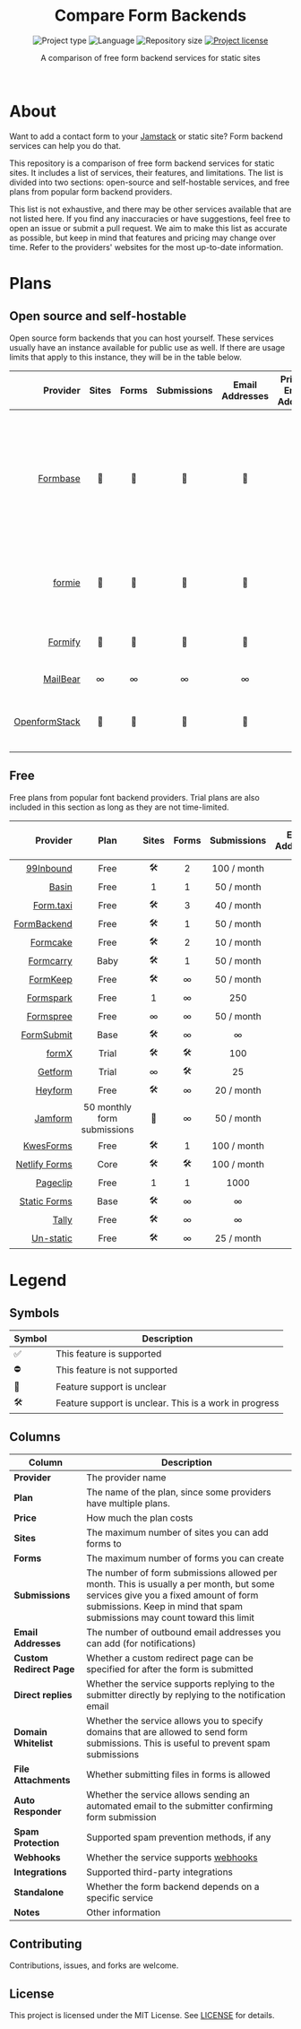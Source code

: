 <div align="center">
  <h1 class="projectName">Compare Form Backends</h1>

  <p class="projectBadges">
    <img src="https://img.shields.io/badge/type-Markdown-9c27b0.svg" alt="Project type" title="Project type">
    <img src="https://img.shields.io/github/languages/top/jerboa88/Compare-Form-Backends.svg" alt="Language" title="Language">
    <img src="https://img.shields.io/github/repo-size/jerboa88/Compare-Form-Backends.svg" alt="Repository size" title="Repository size">
    <a href="LICENSE">
      <img src="https://img.shields.io/github/license/jerboa88/Compare-Form-Backends.svg" alt="Project license" title="Project license"/>
    </a>
  </p>

  <p class="projectDesc">
      A comparison of free form backend services for static sites
  </p>

  <br/>
</div>


# About

Want to add a contact form to your [Jamstack](https://jamstack.wtf/) or static site? Form backend services can help you do that.

This repository is a comparison of free form backend services for static sites. It includes a list of services, their features, and limitations. The list is divided into two sections: open-source and self-hostable services, and free plans from popular form backend providers.

This list is not exhaustive, and there may be other services available that are not listed here. If you find any inaccuracies or have suggestions, feel free to open an issue or submit a pull request. We aim to make this list as accurate as possible, but keep in mind that features and pricing may change over time. Refer to the providers' websites for the most up-to-date information.


# Plans

## Open source and self-hostable

Open source form backends that you can host yourself. These services usually have an instance available for public use as well. If there are usage limits that apply to this instance, they will be in the table below.

|        Provider | Sites | Forms | Submissions | Email Addresses | Private Email Address | Custom Redirect Page | Direct replies | Auto Responder | File Attachments | Domain Whitelist | Spam Protection | Web Dashboard | Email Notifications | Integrations | Webhooks | Team Collaboration | Standalone | Notes                                                                                                                         |
| --------------: | :---: | :---: | :---------: | :-------------: | :-------------------: | :------------------: | :------------: | :------------: | :--------------: | :--------------: | :-------------: | :-----------: | :-----------------: | :----------: | :------: | :----------------: | :--------: | ----------------------------------------------------------------------------------------------------------------------------- |
|      [Formbase] |   🤔   |   🤔   |      🤔      |        🤔        |           🤔           |          🤔           |       🤔        |       ⛔        |        ✅         |        🤔         |        ⛔        |       🤔       |          ✅          |      ⛔       |    ⛔     |         ⛔          |     ✅      | No documentation available. Spam protection, integrations, team support, and auto responses are apparently a work in progress |
|        [formie] |   🤔   |   🤔   |      🤔      |        🤔        |           🤔           |          ✅           |       🤔        |       🤔        |        🤔         |        ⛔         |    reCAPTCHA    |       ✅       |          ✅          |      ⛔       |    ⛔     |         ✅          |     ✅      | No documentation available. Sign in with GitHub or Google required                                                            |
|       [Formify] |   🤔   |   🤔   |      🤔      |        🤔        |           ✅           |          🤔           |       🤔        |       ⛔        |        ⛔         |        ⛔         |        ⛔        |       ✅       |          ✅          |      ⛔       |    ⛔     |         ⛔          |     ✅      | Sign in with GitHub or Google required                                                                                        |
|      [MailBear] |   ∞   |   ∞   |      ∞      |        ∞        |           ✅           |          🤔           |       🤔        |       ⛔        |        🤔         |        ✅         |        ⛔        |       ⛔       |          ✅          |      ⛔       |    ⛔     |         ⛔          |     ✅      | API only (no dashboard)                                                                                                       |
| [OpenformStack] |   🤔   |   🤔   |      🤔      |        🤔        |           🤔           |          ✅           |       🤔        |       ✅        |        🤔         |        🤔         |     ByeSpam     |       ✅       |          ✅          | Yes, unknown |    🤔     |         ⛔          |     ✅      | No documentation available. Sign in with Google required                                                                      |


## Free

Free plans from popular font backend providers. Trial plans are also included in this section as long as they are not time-limited.

|        Provider |            Plan             | Sites | Forms | Submissions | Email Addresses | Private Email Address | Custom Redirect Page | Direct replies | Auto Responder | File Attachments | Domain Whitelist | Spam Protection | Web Dashboard | Email Notifications | Integrations | Webhooks | Team Collaboration | Standalone | Notes |       |       |       |
| --------------: | :-------------------------: | :---: | :---: | :---------: | :-------------: | :-------------------: | :------------------: | :------------: | :------------: | :--------------: | :--------------: | :-------------: | :-----------: | :-----------------: | :----------: | :------: | :----------------: | :--------: | ----- | :---: | :---: | :---: |
|     [99Inbound] |            Free             |   🛠️   |   2   | 100 / month |        🛠️        |           🛠️           |          ⛔           |       🛠️        |       🛠️        |        🛠️         |        🛠️         |        🛠️        |       🛠️       |          🛠️          |      🛠️       |    🛠️     |         🛠️          |     🛠️      | 🛠️     |       |       |       |
|         [Basin] |            Free             |   1   |   1   | 50 / month  |        🛠️        |           🛠️           |          🛠️           |       🛠️        |       🛠️        |        🛠️         |        🛠️         |        🛠️        |       🛠️       |          🛠️          |      🛠️       |    🛠️     |         🛠️          |     🛠️      | 🛠️     |       |       |       |
|     [Form.taxi] |            Free             |   🛠️   |   3   | 40 / month  |        5        |           🛠️           |          ✅           |       🛠️        |       🛠️        |        🛠️         |        🛠️         |        🛠️        |       🛠️       |          🛠️          |      🛠️       |    🛠️     |         🛠️          |     🛠️      | 🛠️     |       |       |       |
|   [FormBackend] |            Free             |   🛠️   |   1   | 50 / month  |        🛠️        |           🛠️           |          ✅           |       🛠️        |       🛠️        |        🛠️         |        🛠️         |        🛠️        |       🛠️       |          🛠️          |      🛠️       |    🛠️     |         🛠️          |     🛠️      | 🛠️     |       |       |       |
|      [Formcake] |            Free             |   🛠️   |   2   | 10 / month  |        🛠️        |           🛠️           |          🛠️           |       🛠️        |       🛠️        |        🛠️         |        🛠️         |        🛠️        |       🛠️       |          🛠️          |      🛠️       |    🛠️     |         🛠️          |     🛠️      | 🛠️     |       |       |       |
|     [Formcarry] |            Baby             |   🛠️   |   1   | 50 / month  |        🛠️        |           🛠️           |          ⛔           |       🛠️        |       🛠️        |        🛠️         |        🛠️         |        🛠️        |       🛠️       |          🛠️          |      🛠️       |    🛠️     |         🛠️          |     🛠️      | 🛠️     |       |       |       |
|      [FormKeep] |            Free             |   🛠️   |   ∞   | 50 / month  |        🛠️        |           🛠️           |          ⛔           |       🛠️        |       🛠️        |        🛠️         |        🛠️         |        🛠️        |       🛠️       |          🛠️          |      🛠️       |    🛠️     |         🛠️          |     🛠️      | 🛠️     |       |       |       |
|     [Formspark] |            Free             |   1   |   ∞   |     250     |        ∞        |           🛠️           |          ✅           |       ✅        |       🛠️        |        🛠️         |        ⛔         |        🛠️        |       🛠️       |          🛠️          |      🛠️       |    🛠️     |         🛠️          |     🛠️      | 🛠️     |       |       |       |
|     [Formspree] |            Free             |   ∞   |   ∞   | 50 / month  |        2        |           🛠️           |          ⛔           |       ✅        |       🛠️        |        🛠️         |        ✅         |        🛠️        |       🛠️       |          🛠️          |      🛠️       |    🛠️     |         🛠️          |     🛠️      | 🛠️     |       |       |       |
|    [FormSubmit] |            Base             |   🛠️   |   ∞   |      ∞      |        🛠️        |           🛠️           |          ✅           |       🛠️        |       🛠️        |        🛠️         |        🛠️         |        🛠️        |       🛠️       |          🛠️          |      🛠️       |    🛠️     |         🛠️          |     🛠️      | 🛠️     |       |       |       |
|         [formX] |            Trial            |   🛠️   |   🛠️   |     100     |        🛠️        |           🛠️           |          🛠️           |       🛠️        |       🛠️        |        🛠️         |        🛠️         |        🛠️        |       🛠️       |          🛠️          |      🛠️       |    🛠️     |         🛠️          |     🛠️      | 🛠️     |       |       |       |
|       [Getform] |            Trial            |   ∞   |   🛠️   |     25      |        🛠️        |           🛠️           |          🛠️           |       🛠️        |       🛠️        |        🛠️         |        🛠️         |        🛠️        |       🛠️       |          🛠️          |      🛠️       |    🛠️     |         🛠️          |     🛠️      | 🛠️     |       |       |       |
|       [Heyform] |            Free             |   🛠️   |   ∞   | 20 / month  |        🛠️        |           🛠️           |          🛠️           |       🛠️        |       🛠️        |        🛠️         |        🛠️         |        🛠️        |       🛠️       |          🛠️          |      🛠️       |    🛠️     |         🛠️          |     🛠️      | 🛠️     |       |       |       |
|       [Jamform] | 50 monthly form submissions |   🤔   |   ∞   | 50 / month  |        🤔        |           🛠️           |          ✅           |       ✅        |       🛠️        |        🛠️         |        ⛔         |        🛠️        |       🛠️       |          🛠️          |      🛠️       |    🛠️     |         🛠️          |     🛠️      | 🛠️     |       |       |       |
|     [KwesForms] |            Free             |   🛠️   |   1   | 100 / month |        🛠️        |           🛠️           |          🛠️           |       🛠️        |       🛠️        |        🛠️         |        🛠️         |        🛠️        |       🛠️       |          🛠️          |      🛠️       |    🛠️     |         🛠️          |     🛠️      | 🛠️     |       |       |       |
| [Netlify Forms] |            Core             |   🛠️   |   🛠️   | 100 / month |        🛠️        |           🛠️           |          🛠️           |       🛠️        |       🛠️        |        🛠️         |        🛠️         |        🛠️        |       🛠️       |          🛠️          |      🛠️       |    🛠️     |         🛠️          |     🛠️      | 🛠️     |       |       |       |
|      [Pageclip] |            Free             |   1   |   1   |    1000     |        🛠️        |           🛠️           |          ✅           |       🛠️        |       🛠️        |        🛠️         |        ✅         |        🛠️        |       🛠️       |          🛠️          |      🛠️       |    🛠️     |         🛠️          |     🛠️      | 🛠️     |       |       |       |
|  [Static Forms] |            Base             |   🛠️   |   ∞   |      ∞      |        🛠️        |           🛠️           |          ✅           |       🛠️        |       🛠️        |        🛠️         |        🛠️         |        🛠️        |       🛠️       |          🛠️          |      🛠️       |    🛠️     |         🛠️          |     🛠️      | 🛠️     |       |       |       |
|         [Tally] |            Free             |   🛠️   |   ∞   |      ∞      |        🛠️        |           🛠️           |          ✅           |       🛠️        |       🛠️        |        🛠️         |        🛠️         |        🛠️        |       🛠️       |          🛠️          |      🛠️       |    🛠️     |         🛠️          |     🛠️      | 🛠️     |       |       |       |
|     [Un-static] |            Free             |   🛠️   |   ∞   | 25 / month  |        🛠️        |           🛠️           |          🛠️           |       🛠️        |       🛠️        |        🛠️         |        🛠️         |        🛠️        |       🛠️       |          🛠️          |      🛠️       |    🛠️     |         🛠️          |     🛠️      | 🛠️     |       |       |       | 🛠️ | 🛠️ | 🛠️ | 🛠️ | 🛠️ | 🛠️ | 🛠️ | 🛠️ |  |  |  |


# Legend

## Symbols

| Symbol | Description                                            |
| ------ | ------------------------------------------------------ |
| ✅      | This feature is supported                              |
| ⛔      | This feature is not supported                          |
| 🤔      | Feature support is unclear                             |
| 🛠️      | Feature support is unclear. This is a work in progress |


## Columns

| Column                   | Description                                                                                                                                                                                                  |
| ------------------------ | ------------------------------------------------------------------------------------------------------------------------------------------------------------------------------------------------------------ |
| **Provider**             | The provider name                                                                                                                                                                                            |
| **Plan**                 | The name of the plan, since some providers have multiple plans.                                                                                                                                              |
| **Price**                | How much the plan costs                                                                                                                                                                                      |
| **Sites**                | The maximum number of sites you can add forms to                                                                                                                                                             |
| **Forms**                | The maximum number of forms you can create                                                                                                                                                                   |
| **Submissions**          | The number of form submissions allowed per month. This is usually a per month, but some services give you a fixed amount of form submissions. Keep in mind that spam submissions may count toward this limit |
| **Email Addresses**      | The number of outbound email addresses you can add (for notifications)                                                                                                                                       |
| **Custom Redirect Page** | Whether a custom redirect page can be specified for after the form is submitted                                                                                                                              |
| **Direct replies**       | Whether the service supports replying to the submitter directly by replying to the notification email                                                                                                        |
| **Domain Whitelist**     | Whether the service allows you to specify domains that are allowed to send form submissions. This is useful to prevent spam submissions                                                                      |
| **File Attachments**     | Whether submitting files in forms is allowed                                                                                                                                                                 |
| **Auto Responder**       | Whether the service allows sending an automated email to the submitter confirming form submission                                                                                                            |
| **Spam Protection**      | Supported spam prevention methods, if any                                                                                                                                                                    |
| **Webhooks**             | Whether the service supports [webhooks](https://en.wikipedia.org/wiki/Webhook)                                                                                                                               |
| **Integrations**         | Supported third-party integrations                                                                                                                                                                           |
| **Standalone**           | Whether the form backend depends on a specific service                                                                                                                                                       |
| **Notes**                | Other information                                                                                                                                                                                            |


## Contributing

Contributions, issues, and forks are welcome.

## License

This project is licensed under the MIT License. See [LICENSE](LICENSE) for details.


[99Inbound]: https://www.99inbound.com/
[Basin]: https://usebasin.com/
[Form.taxi]: https://form.taxi/
[FormBackend]: https://www.formbackend.com/
[Formbase]: https://beta.formbase.dev/
[Formcake]: https://formcake.com/
[Formcarry]: https://formcarry.com/
[formie]: https://formie.dev/
[Formify]: https://formify.vercel.app/
[FormKeep]: https://formkeep.com/
[Formspark]: https://www.formspark.io/
[Formspree]: https://formspree.io/
[FormSubmit]: https://formsubmit.co/
[formX]: https://formx.stream/
[Getform]: https://getform.io/
[Heyform]: https://heyform.net/
[Jamform]: https://jamform.com/
[KwesForms]: https://kwesforms.com/
[MailBear]: https://github.com/DenBeke/mailbear
[Netlify Forms]: https://www.netlify.com/platform/core/forms/
[Openformstack]: https://openformstack.com/
[Pageclip]: https://pageclip.co/
[Static Forms]: https://www.staticforms.xyz/
[Tally]: https://tally.so/
[Un-static]: https://un-static.com/
